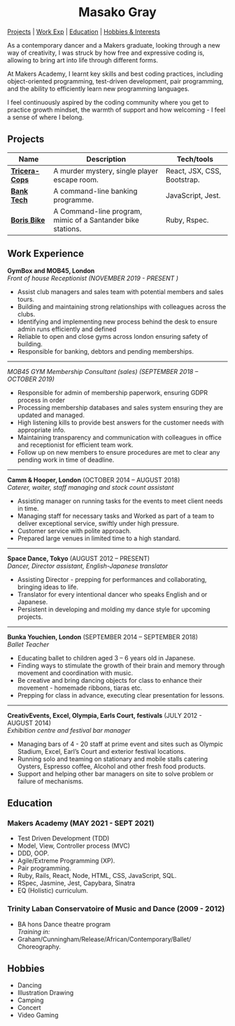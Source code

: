 <h1 align="center">
Masako Gray
</h1>

[Projects](#projects) |
[Work Exp](#work-experience) |
[Education](#education) |
[Hobbies & Interests](#hobbies) 

<!-- A sentence about who and what you are. Then a sentence about what you've achieved. And then a sentence about what excites you about tech.
4-5 sentences about  who you/industry you’ve come from, why you are passionate about tech or what sparked 
you to get into it and where you want to go/get into/learn etc.   -->

As a contemporary dancer and a Makers graduate, looking through a new way of creativity, I was struck by how free and expressive coding is, allowing to bring art into life through different forms. 

At Makers Academy, I learnt key skills and best coding practices, including object-oriented programming, test-driven development, pair programming, and the ability to efficiently learn new programming languages. 

I feel continuously aspired by the coding community where you get to practice growth mindset, the warmth of support and how welcoming - I feel a sense of where I belong.


## Projects

| Name                         | Description       | Tech/tools        |
| ---------------------------- | ----------------- | ----------------- |
| <a href="https://github.com/1ugia/tricera-cops">**Tricera-Cops**</a>| A murder mystery, single player escape room. | React, JSX, CSS, Bootstrap. |
| <a href="https://github.com/1ugia/bankTech">**Bank Tech** | A command-line banking programme. | JavaScript, Jest.|
| <a href="https://github.com/1ugia/Boris_bike">**Boris Bike** | A Command-line program, mimic of a Santander bike stations. | Ruby, Rspec. |

## Work Experience
**GymBox and MOB45, London** <br/>
_Front of house Receptionist (NOVEMBER 2019 - PRESENT )_
- Assist club managers and sales team with potential members and sales tours.
- Building and maintaining strong relationships with colleagues across the clubs.
- Identifying and implementing new process behind the desk to ensure admin runs efficiently and defined
- Reliable to open and close gyms across london ensuring safety of building.
- Responsible for banking, debtors and pending memberships.
-----------------------------------------------------------
_MOB45 GYM Membership Consultant (sales) (SEPTEMBER 2018 – OCTOBER 2019)_
- Responsible for admin of membership paperwork, ensuring GDPR process in order
- Processing membership databases and sales system ensuring they are updated and managed.
- High listening kills to provide best answers for the customer needs with appropriate info.
- Maintaining transparency and communication with colleagues in office and receptionist for efficient team work.
- Follow up on new members to ensure procedures are met to clear any pending work in time of deadline.
-----------------------------------------------------------

**Camm & Hooper, London** (OCTOBER  2014 – AUGUST 2018)  
_Caterer, waiter, staff managing and stock count assistant_
- Assisting manager on running tasks for the events to meet client needs in time.
- Managing staff for necessary tasks and Worked as part of a team to deliver exceptional service, swiftly under high pressure.
- Customer service with polite approach.
- Prepared large venues in limited time to a high standard.
<!-- - Any experience relevant to software development, including roles and responsibilities and results achieved in bullet point format. -->
-----------------------------------------------------------

**Space Dance, Tokyo** (AUGUST  2012 – PRESENT)  
_Dancer, Director assistant, English-Japanese translator_
- Assisting Director - prepping for performances and collaborating, bringing ideas to life.
- Translator for every intentional dancer who speaks English and or Japanese.
- Persistent in developing and molding my dance style for upcoming projects.
-----------------------------------------------------------

**Bunka Youchien, London** (SEPTEMBER  2014 – SEPTEMBER 2018)  
_Ballet Teacher_
- Educating ballet to children aged 3 – 6 years old in Japanese.
- Finding ways to stimulate the growth of their brain and memory through movement and coordination with music.
- Be creative and bring dancing objects for class to enhance their movement - homemade ribbons, tiaras etc.
- Prepping for class in advance, executing clear presentation for lessons.
-----------------------------------------------------------

**CreativEvents, Excel, Olympia, Earls Court, festivals** (JULY 2012 - AUGUST 2014)  
_Exhibition centre and festival bar manager_
- Managing bars of 4 - 20 staff at prime event and sites such as Olympic Stadium, Excel, Earl’s Court and exterior festival locations.
- Running solo and teaming on stationary and mobile stalls catering Oysters, Espresso coffee, Alcohol and other fresh food products.
- Support and helping other bar managers on site to solve problem or failure of mechanisms.

<!-- ## Skills (3 big skills)
- collaboration: 
Consider skills relevant to software development. Then consider your best skills. Pick 2-4 skills and write a short descriptive paragraph for each one. You should demonstrate how capable you are at this skill with examples.
(Using a STAR example Paragraph) Consider the questions below.

-STAR: communication, initiatives, soft or tech skills (collaboration, brainstorm and bring idea to life)
-What was the situation/task? (ST)

-How was the skill used?

-What did you do? (action)

-What was the result? -->


<!-- #### This Skill

- Experience
- Achievements
- Evidence (STAR)

#### Another Skill

Descriptive paragraph of how capable you are at this skill and, if relevant, how it has developed (again use STAR for this)

- I achieved A during my work at B (job, or otherwise)
- I contributed to the growth of X while doing Y (job, or otherwise)
- I built this, made this, broke this, fixed this, etc.
- A link to some on-line evidence (blogs, videos, articles, etc.) -->

## Education

### Makers Academy (MAY 2021 - SEPT 2021)
<!-- - Use short descriptions of what you did and a skill you used. (Similar to format from the 'Work Experience' section above)
- e.g Frequently used paring in order to problem solve efficiently, requiring teamwork and communication.
- you might also mention aspects some other skills/knowledge listed below:  -->
- Test Driven Development (TDD) 
- Model, View, Controller process (MVC)
- DDD, OOP. 
- Agile/Extreme Programming (XP).
- Pair programming.
- Ruby, Rails, React, Node, HTML, CSS, JavaScript, SQL.
- RSpec, Jasmine, Jest, Capybara, Sinatra
- EQ (Holistic) curriculum.

### Trinity Laban Conservatoire of Music and Dance (2009 - 2012)
- BA hons Dance theatre program <br/>
_Training in:_
- Graham/Cunningham/Release/African/Contemporary/Ballet/ Choreography. 

<!-- Other qualifications: -->
<!-- That in some arguable way make you a better software developer or well-rounded person -->
<!-- _GymBox_
- Fire marshal certified - 2020
- 1st aid trained certified - 10/11/2018 <br/>

_CreativEvents_
- Level 2 Food Safety certified. -->

## Hobbies
<!-- Any cool stuff that makes you a super part of a software development team -->
- Dancing
- Illustration Drawing
- Camping
- Concert
- Video Gaming